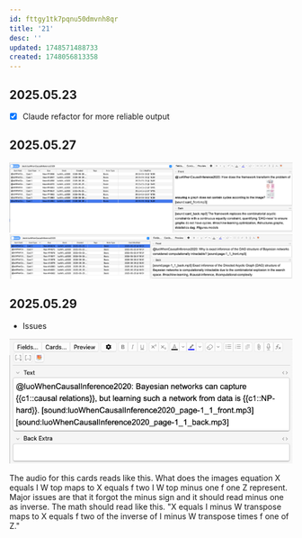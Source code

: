 ```yaml
---
id: fttgy1tk7pqnu50dmvnh8qr
title: '21'
desc: ''
updated: 1748571488733
created: 1748056813358
---
```


## 2025.05.23

- [x] Claude refactor for more reliable output

## 2025.05.27

![](./assets/images/user.mjvolk3.swanki.tasks.weekly.2025.21.md.tags-not-being-parsed.png)
![](./assets/images/user.mjvolk3.swanki.tasks.weekly.2025.21.md.tags-still-not-parsed_00.png)

## 2025.05.29

- Issues

![](./assets/images/user.mjvolk3.swanki.tasks.weekly.2025.21.md.cloze-audio-both-on-front.png)

The audio for this cards reads like this.
What does the images equation X equals I W top maps to X equals f two I W top minus one f one Z represent. Major issues are that it forgot the minus sign and it should read minus one as inverse. The math should read like this. "X equals I minus W transpose maps to X equals f two of the inverse of I minus W transpose times f one of Z." 

